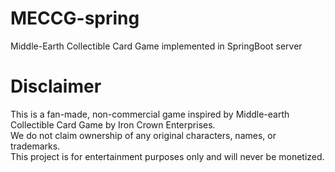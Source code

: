 # MECCG-spring
 Middle-Earth Collectible Card Game implemented in SpringBoot server

# Disclaimer
This is a fan-made, non-commercial game inspired by Middle-earth Collectible Card Game by Iron Crown Enterprises.  
We do not claim ownership of any original characters, names, or trademarks.  
This project is for entertainment purposes only and will never be monetized.  
